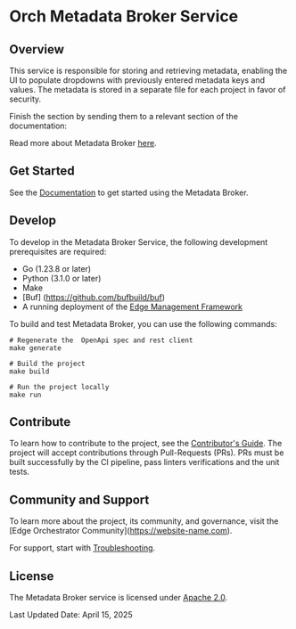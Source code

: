 # Orch Metadata Broker Service

## Overview

This service is responsible for storing and retrieving metadata, enabling the UI to populate dropdowns with previously entered metadata keys and values. The metadata is stored in a separate file for each project in favor of security.

Finish the section by sending them to a relevant section of the
documentation:

Read more about Metadata Broker [here](https://github.com/open-edge-platform/orch-metadata-broker/blob/main/docs/metadata-broker.md).

## Get Started

See the [Documentation](https://docs.openedgeplatform.intel.com/edge-manage-docs/main/user_guide/get_started_guide/index.html) to get started using the Metadata Broker.

## Develop

To develop in the Metadata Broker Service, the following development prerequisites are required:

- Go (1.23.8 or later)
- Python (3.1.0 or later)
- Make
- [Buf] (https://github.com/bufbuild/buf)
- A running deployment of the [Edge Management Framework](https://github.com/open-edge-platform/edge-manageability-framework?tab=readme-ov-file)

To build and test Metadata Broker, you can use the following commands:
```shell
# Regenerate the  OpenApi spec and rest client
make generate

# Build the project
make build

# Run the project locally
make run
```

## Contribute

To learn how to contribute to the project, see the [Contributor's
Guide](https://docs.openedgeplatform.intel.com/edge-manage-docs/main/developer_guide/contributor_guide/index.html). The project will accept contributions through Pull-Requests (PRs). PRs must be built successfully by the CI pipeline, pass linters verifications and the unit tests.

## Community and Support

To learn more about the project, its community, and governance, visit
the \[Edge Orchestrator Community\](https://website-name.com).

For support, start with [Troubleshooting](https://docs.openedgeplatform.intel.com/edge-manage-docs/main/developer_guide/troubleshooting/index.html).

## License

The Metadata Broker service is licensed under [Apache 2.0](https://www.apache.org/licenses/LICENSE-2.0).

Last Updated Date: April 15, 2025